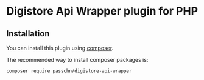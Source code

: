 # Digistore Api Wrapper plugin for PHP

## Installation

You can install this plugin using [composer](https://getcomposer.org).

The recommended way to install composer packages is:

```
composer require passchn/digistore-api-wrapper
```
